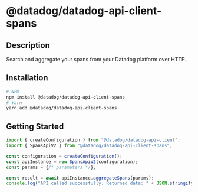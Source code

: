 # @datadog/datadog-api-client-spans

## Description

Search and aggregate your spans from your Datadog platform over HTTP.

## Installation

```sh
# NPM
npm install @datadog/datadog-api-client-spans
# Yarn
yarn add @datadog/datadog-api-client-spans
```

## Getting Started
```ts
import { createConfiguration } from "@datadog/datadog-api-client";
import { SpansApiV2 } from "@datadog/datadog-api-client-spans";

const configuration = createConfiguration();
const apiInstance = new SpansApiV2(configuration);
const params = {/* parameters */};

const result = await apiInstance.aggregateSpans(params);
console.log("API called successfully. Returned data: " + JSON.stringify(result));
```